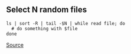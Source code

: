 
## Select N random files

```
ls | sort -R | tail -$N | while read file; do
  # do something with $file
done
```

[Source](https://stackoverflow.com/a/414316/604734)
